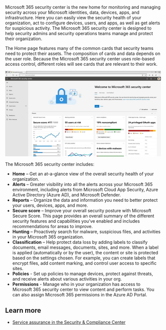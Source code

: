 Microsoft 365 security center is the new home for monitoring and managing security across your Microsoft identities, data, devices, apps, and infrastructure. Here you can easily view the security health of your organization, act to configure devices, users, and apps, as well as get alerts for suspicious activity. The Microsoft 365 security center is designed to help security admins and security operations teams manage and protect their organization.

The Home page features many of the common cards that security teams need to protect their assets. The composition of cards and data depends on the user role. Because the Microsoft 365 security center uses role-based access control, different roles will see cards that are relevant to their work.

![Microsoft 365 security center](../media/security-center.png)

The Microsoft 365 security center includes:

- **Home** – Get an at-a-glance view of the overall security health of your organization.
- **Alerts** – Greater visibility into all the alerts across your Microsoft 365 environment, including alerts from Microsoft Cloud App Security, Azure Active Directory (Azure AD), and Microsoft Defender.
- **Reports** – Organize the data and information you need to better protect your users, devices, apps, and more.
- **Secure score** – Improve your overall security posture with Microsoft Secure Score. This page provides an overall summary of the different security features and capabilities you’ve enabled and includes recommendations for areas to improve.
- **Hunting** – Proactively search for malware, suspicious files, and activities in your Microsoft 365 organization.
- **Classification** – Help protect data loss by adding labels to classify documents, email messages, documents, sites, and more. When a label is applied (automatically or by the user), the content or site is protected based on the settings chosen. For example, you can create labels that encrypt files, add content marking, and control user access to specific sites.
- **Policies** - Set up policies to manage devices, protect against threats, and receive alerts about various activities in your org.
- **Permissions** - Manage who in your organization has access to Microsoft 365 security center to view content and perform tasks. You can also assign Microsoft 365 permissions in the Azure AD Portal.

## Learn more

- [Service assurance in the Security & Compliance Center](https://docs.microsoft.com/microsoft-365/compliance/service-assurance?azure-portal=true)
